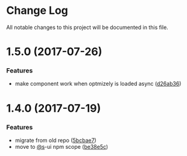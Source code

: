 # Change Log

All notable changes to this project will be documented in this file.

<a name="1.5.0"></a>
# 1.5.0 (2017-07-26)


### Features

* make component work when optmizely is loaded async ([d26ab36](https://github.com/SUI-Components/sui-components/commit/d26ab36))



<a name="1.4.0"></a>
# 1.4.0 (2017-07-19)


### Features

* migrate from old repo ([5bcbae7](https://github.com/SUI-Components/sui-components/commit/5bcbae7))
* move to [@s](https://github.com/s)-ui npm scope ([be38e5c](https://github.com/SUI-Components/sui-components/commit/be38e5c))



